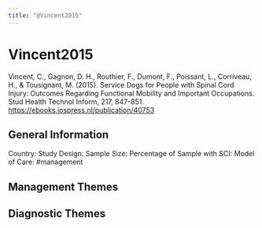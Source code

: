 ```yaml
---
title: "@Vincent2015"
---
```


# Vincent2015
Vincent, C., Gagnon, D. H., Routhier, F., Dumont, F., Poissant, L., Corriveau, H., & Tousignant, M. (2015). Service Dogs for People with Spinal Cord Injury: Outcomes Regarding Functional Mobility and Important Occupations. Stud Health Technol Inform, 217, 847-851. https://ebooks.iospress.nl/publication/40753 

## General Information
Country: 
Study Design: 
Sample Size: 
Percentage of Sample with SCI:
Model of Care: #management 

## Management Themes


## Diagnostic Themes
